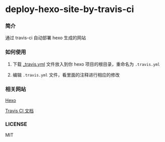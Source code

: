 deploy-hexo-site-by-travis-ci
=============================

### 简介

通过 travis-ci 自动部署 hexo 生成的网站

### 如何使用

1. 下载 [_travis.yml](https://github.com/jkeylu/deploy-hexo-site-by-travis-ci/blob/master/_travis.yml) 文件放入到你 hexo 项目的根目录，重命名为 `.travis.yml`

2. 编辑 `.travis.yml` 文件，看里面的注释进行相应的修改

### 相关网站

[Hexo](http://hexo.io/)

[Travis CI 文档](http://docs.travis-ci.com/)

### LICENSE

MIT
